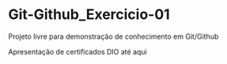 # Git-Github_Exercicio-01
Projeto livre para demonstração de conhecimento em Git/Github

Apresentação de certificados DIO até aqui  
